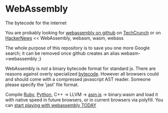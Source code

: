 # WebAssembly 
The bytecode for the internet

You are probably looking for [webassembly on github](https://github.com/WebAssembly/design)
 on [TechCrunch](http://techcrunch.com/2015/06/17/google-microsoft-mozilla-and-others-team-up-to-launch-webassembly-a-new-binary-format-for-the-web/) or on [HackerNews](https://hn.algolia.com/?query=webassembly&sort=byPopularity&prefix&page=0&dateRange=all&type=story) << WebAssembly, webasm, wasm, webass

The whole purpose of this repository is to save you one more Google search;
  it can be removed once github creates an alias webasm->webassembly ;)

WebAssembly is *not* a binary bytecode format for standard js. 
There are reasons against overly specialized [bytecode](http://www.2ality.com/2011/01/what-is-javascript-equivalent-of-java.html). However all browsers could and should come with a compressed javascript AST reader. Someone please specify the 'jast' file format.

Compile [Ruby](http://ruby.dj/), [Python](https://github.com/replit/repl.it), C++ -> LLVM -> [asm.js](https://en.wikipedia.org/wiki/Asm.js) -> binary.wasm and load it with native speed in future browsers, or in current browsers via polyfill.
You can [start playing with webassembly TODAY](https://github.com/pannous/polyfill-prototype-1)
